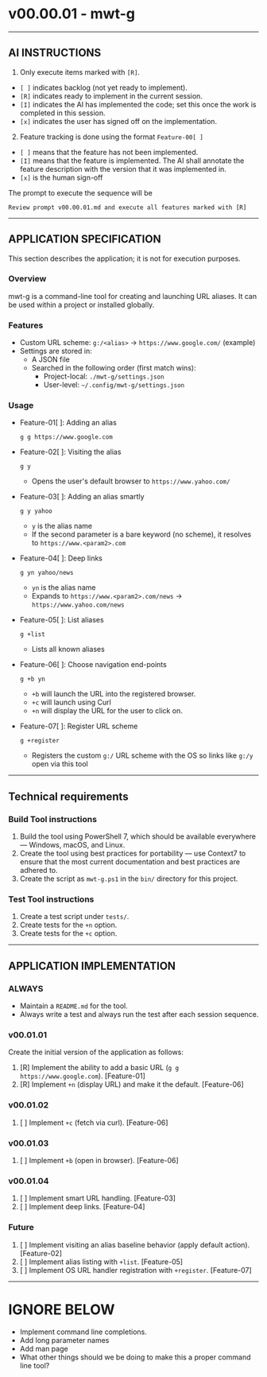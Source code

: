 # v00.00.01 - mwt-g

-----------------------------------------------------------
## AI INSTRUCTIONS

1. Only execute items marked with `[R]`.
  - `[ ]` indicates backlog (not yet ready to implement).
  - `[R]` indicates ready to implement in the current session.
  - `[I]` indicates the AI has implemented the code; set this once the work is completed in this session.
  - `[x]` indicates the user has signed off on the implementation.
2. Feature tracking is done using the format `Feature-00[ ]`
  - `[ ]` means that the feature has not been implemented.
  - `[I]` means that the feature is implemented. The AI shall annotate the feature description with the version that it was implemented in.
  - `[x]` is the human sign-off

The prompt to execute the sequence will be
```
Review prompt v00.00.01.md and execute all features marked with [R]
```

-----------------------------------------------------------
## APPLICATION SPECIFICATION

This section describes the application; it is not for execution purposes.

### Overview

mwt-g is a command-line tool for creating and launching URL aliases. It can be used within a project or installed globally.

### Features

- Custom URL scheme: `g:/<alias>` → `https://www.google.com/` (example)
- Settings are stored in:
  - A JSON file
  - Searched in the following order (first match wins):
    - Project-local: `./mwt-g/settings.json`
    - User-level: `~/.config/mwt-g/settings.json`

### Usage
- Feature-01[ ]: Adding an alias
  ```
  g g https://www.google.com
  ```


- Feature-02[ ]: Visiting the alias
  ```
  g y
  ```
  - Opens the user's default browser to `https://www.yahoo.com/`

- Feature-03[ ]: Adding an alias smartly
  ```
  g y yahoo
  ```
  - `y` is the alias name
  - If the second parameter is a bare keyword (no scheme), it resolves to `https://www.<param2>.com`

- Feature-04[ ]: Deep links
  ```
  g yn yahoo/news
  ```
  - `yn` is the alias name
  - Expands to `https://www.<param2>.com/news` → `https://www.yahoo.com/news`

- Feature-05[ ]: List aliases
  ```
  g +list
  ```
  - Lists all known aliases

- Feature-06[ ]: Choose navigation end-points
  ```
  g +b yn
  ```
  - `+b` will launch the URL into the registered browser.
  - `+c` will launch using Curl 
  - `+n` will display the URL for the user to click on.

- Feature-07[ ]: Register URL scheme
  ```
  g +register
  ```
  - Registers the custom `g:/` URL scheme with the OS so links like `g:/y` open via this tool

-----------------------------------------------------------
## Technical requirements

### Build Tool instructions
1. Build the tool using PowerShell 7, which should be available everywhere — Windows, macOS, and Linux.
1. Create the tool using best practices for portability — use Context7 to ensure that the most current documentation and best practices are adhered to.
1. Create the script as `mwt-g.ps1` in the `bin/` directory for this project.

### Test Tool instructions
1. Create a test script under `tests/`.
1. Create tests for the `+n` option.
1. Create tests for the `+c` option.


-----------------------------------------------------------
## APPLICATION IMPLEMENTATION

### ALWAYS ###
- Maintain a `README.md` for the tool.
- Always write a test and always run the test after each session sequence.

### v00.01.01 
Create the initial version of the application as follows:

1. [R] Implement the ability to add a basic URL (`g g https://www.google.com`). [Feature-01]
1. [R] Implement `+n` (display URL) and make it the default. [Feature-06]

### v00.01.02
1. [ ] Implement `+c` (fetch via curl). [Feature-06]

### v00.01.03
1. [ ] Implement `+b` (open in browser). [Feature-06]

### v00.01.04
1. [ ] Implement smart URL handling. [Feature-03]
1. [ ] Implement deep links. [Feature-04]

### Future
1. [ ] Implement visiting an alias baseline behavior (apply default action). [Feature-02]
1. [ ] Implement alias listing with `+list`. [Feature-05]
1. [ ] Implement OS URL handler registration with `+register`. [Feature-07]


-----------------------------------------------------------
# IGNORE BELOW #



- Implement command line completions.
- Add long parameter names
- Add man page
- What other things should we be doing to make this a proper command line tool?